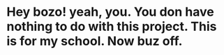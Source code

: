 # Hey bozo! yeah, you. You don have nothing to do with this project. This is for my school. Now buz off.
